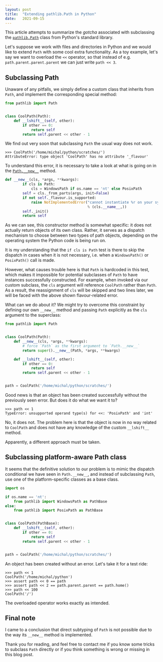 ```yaml
---
layout: post
title:  "Extending pathlib.Path in Python"
date:   2021-09-15
---
```


This article attempts to summarize the _gotcha_ associated with subclassing
the [`pathlib.Path`][path] class from Python's standard library.

Let's suppose we work with files and directories in Python and we would like
to extend `Path` with some cool extra functionality. As a toy example,
let's say we want to overload the `<<` operator, so that instead of
e.g. `path.parent.parent.parent` we can just write `path << 3`.

## Subclassing Path

Unaware of any pitfalls, we simply define a custom class that inherits
from `Path`, and implement the corresponding special method:

```python
from pathlib import Path


class CoolPath(Path):
    def __lshift__(self, other):
        if other == 0:
            return self
        return self.parent << other - 1
```

We find out very soon that subclassing `Path` the usual way does not work.

```pycon
>>> CoolPath('/home/michal/python/scratches/')
AttributeError: type object 'CoolPath' has no attribute '_flavour'
```

To understand this error, it is necessary to take a look at what is going on in
the [`Path.__new__`][gh] method.

```python
def __new__(cls, *args, **kwargs):
        if cls is Path:
            cls = WindowsPath if os.name == 'nt' else PosixPath
        self = cls._from_parts(args, init=False)
        if not self._flavour.is_supported:
            raise NotImplementedError("cannot instantiate %r on your system"
                                      % (cls.__name__,))
        self._init()
        return self
```

As we can see, this constructor method is somewhat specific:
it does not actually return objects of its own class.
Rather, it serves as a dispatch mechanism to choose between two
types of path objects, depending on the operating system the Python
code is being run on.

It is my understanding that the `if cls is Path` test
is there to skip the dispatch in cases when it is not necessary,
i.e. when a `WindowsPath()` or `PosixPath()` call is made.

However, what causes trouble here is that `Path` is hardcoded in this test,
which makes it impossible for potential subclasses of `Path` to have
instances successfully constructed.
For example, when invoked via our custom subclass, the `cls` argument
will reference `CoolPath` rather than `Path`.
As a result, the reassignment of `cls` will be skipped and two lines later,
we will be faced with the above shown flavour-related error.

What can we do about it? We might try to overcome this constraint by
defining our own `__new__` method and passing `Path` explicitly as
the `cls` argument to the superclass:

```python
from pathlib import Path


class CoolPath(Path):
    def __new__(cls, *args, **kwargs):
        # force `Path` as the first argument to `Path.__new__`
        return super().__new__(Path, *args, **kwargs)

    def __lshift__(self, other):
        if other == 0:
            return self
        return self.parent << other - 1


path = CoolPath('/home/michal/python/scratches/')
```

Good news is that an object has been created successfully without the
previously seen error. But does it do what we want it to?

```pycon
>>> path << 1
TypeError: unsupported operand type(s) for <<: 'PosixPath' and 'int'
```

No, it does not. The problem here is that the object is now in no way related
to `CoolPath` and does not have any knowledge of the custom `__lshift__` method.

Apparently, a different approach must be taken.

## Subclassing platform-aware Path class

It seems that the definitive solution to our problem is to mimic
the dispatch conditional we have seen in `Path.__new__`,
and instead of subclassing `Path`, use one of the platform-specific classes
as a base class.

```python
import os

if os.name == 'nt':
    from pathlib import WindowsPath as PathBase
else:
    from pathlib import PosixPath as PathBase


class CoolPath(PathBase):
    def __lshift__(self, other):
        if other == 0:
            return self
        return self.parent << other - 1


path = CoolPath('/home/michal/python/scratches/')
```

An object has been created without an error. Let's take it for a test ride:

```pycon
>>> path << 1
CoolPath('/home/michal/python')
>>> assert path << 0 == path
>>> assert path << 2 == path.parent.parent == path.home()
>>> path << 100
CoolPath('/')
```

The overloaded operator works exactly as intended.

## Final note

I came to a conclusion that direct subtyping of `Path` is not possible due to
the way its `__new__` method is implemented.

Thank you for reading, and feel free to contact me if you know some tricks to
subclass `Path` directly or if you think something is wrong or missing
in this blog post.

[path]: https://docs.python.org/3/library/pathlib.html#pathlib.Path
[gh]: https://github.com/python/cpython/blob/v3.9.7/Lib/pathlib.py#L1079
